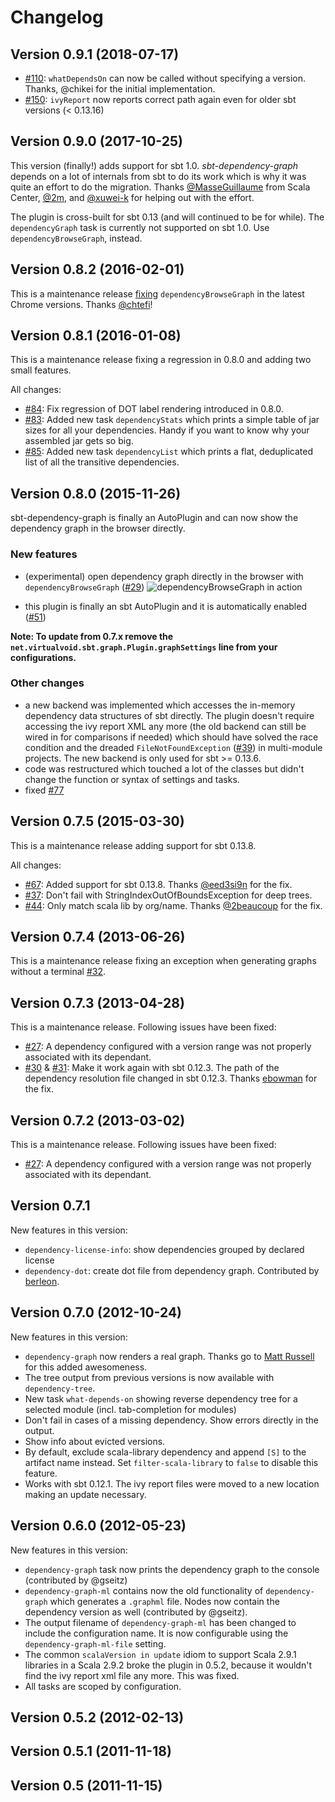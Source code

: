 # Changelog

## Version 0.9.1 (2018-07-17)

 * [#110](https://github.com/jrudolph/sbt-dependency-graph/issues/110): `whatDependsOn` can now be called without specifying a version. Thanks, @chikei for the initial implementation.
 * [#150](https://github.com/jrudolph/sbt-dependency-graph/issues/150): `ivyReport` now reports correct path again even for older sbt versions (< 0.13.16)

## Version 0.9.0 (2017-10-25)

This version (finally!) adds support for sbt 1.0. *sbt-dependency-graph* depends on a lot of internals from sbt to do its
work which is why it was quite an effort to do the migration. Thanks [@MasseGuillaume](https://github.com/MasseGuillaume) from Scala Center,
[@2m](https://github.com/2m), and [@xuwei-k](https://github.com/xuwei-k) for helping out with the effort.

The plugin is cross-built for sbt 0.13 (and will continued to be for while). The `dependencyGraph` task is currently not
supported on sbt 1.0. Use `dependencyBrowseGraph`, instead.

## Version 0.8.2 (2016-02-01)

This is a maintenance release [fixing](https://github.com/jrudolph/sbt-dependency-graph/issues/89) `dependencyBrowseGraph`
in the latest Chrome versions. Thanks [@chtefi](https://github.com/chtefi)!

## Version 0.8.1 (2016-01-08)

This is a maintenance release fixing a regression in 0.8.0 and adding two small features.

All changes:

 * [#84](https://github.com/jrudolph/sbt-dependency-graph/issues/84): Fix regression of DOT label rendering introduced in 0.8.0.
 * [#83](https://github.com/jrudolph/sbt-dependency-graph/issues/83): Added new task `dependencyStats` which prints a
   simple table of jar sizes for all your dependencies. Handy if you want to know why your assembled jar gets so big.
 * [#85](https://github.com/jrudolph/sbt-dependency-graph/issues/85): Added new task `dependencyList` which prints a
   flat, deduplicated list of all the transitive dependencies.

## Version 0.8.0 (2015-11-26)

sbt-dependency-graph is finally an AutoPlugin and can now show the dependency graph in the browser directly.

### New features

 - (experimental) open dependency graph directly in the browser with `dependencyBrowseGraph` ([#29](https://github.com/jrudolph/sbt-dependency-graph/issues/29))
   ![dependencyBrowseGraph in action](https://gist.githubusercontent.com/jrudolph/941754bcf67a0fafe495/raw/7d80d766feb7af6ba2a69494e1f3ceb1fd40d4da/Screenshot%2520from%25202015-11-26%252014:18:19.png)

 - this plugin is finally an sbt AutoPlugin and it is automatically enabled
   ([#51](https://github.com/jrudolph/sbt-dependency-graph/issues/51))

**Note: To update from 0.7.x remove the `net.virtualvoid.sbt.graph.Plugin.graphSettings` line from your configurations.**

### Other changes

 - a new backend was implemented which accesses the in-memory dependency data structures of sbt directly. The plugin doesn't
   require accessing the ivy report XML any more (the old backend can still be wired in for comparisons if needed) which
   should have solved the race condition and the dreaded `FileNotFoundException` ([#39](https://github.com/jrudolph/sbt-dependency-graph/issues/39))
   in multi-module projects. The new backend is only used for sbt >= 0.13.6.
 - code was restructured which touched a lot of the classes but didn't change the function or syntax of settings and tasks.
 - fixed [#77](https://github.com/jrudolph/sbt-dependency-graph/issues/77)


## Version 0.7.5 (2015-03-30)

This is a maintenance release adding support for sbt 0.13.8.

All changes:

 * [#67](https://github.com/jrudolph/sbt-dependency-graph/issues/67): Added support for sbt 0.13.8. Thanks
   [@eed3si9n](https://github.com/eed3si9n) for the fix.
 * [#37](https://github.com/jrudolph/sbt-dependency-graph/issues/37): Don't fail with StringIndexOutOfBoundsException
   for deep trees.
 * [#44](https://github.com/jrudolph/sbt-dependency-graph/issues/44): Only match scala lib by org/name.
   Thanks [@2beaucoup](https://github.com/2beaucoup) for the fix.

## Version 0.7.4 (2013-06-26)

This is a maintenance release fixing an exception when generating graphs without a terminal [#32](https://github.com/jrudolph/sbt-dependency-graph/issues/32).

## Version 0.7.3 (2013-04-28)

This is a maintenance release. Following issues have been fixed:

  * [#27](https://github.com/jrudolph/sbt-dependency-graph/issues/27): A dependency configured with
    a version range was not properly associated with its dependant.
  * [#30](https://github.com/jrudolph/sbt-dependency-graph/issues/30) & [#31](https://github.com/jrudolph/sbt-dependency-graph/issues/31):
    Make it work again with sbt 0.12.3. The path of the dependency resolution file changed in sbt 0.12.3.
    Thanks [ebowman](https://github.com/ebowman) for the fix.

## Version 0.7.2 (2013-03-02)

This is a maintenance release. Following issues have been fixed:

  * [#27](https://github.com/jrudolph/sbt-dependency-graph/issues/27): A dependency configured with
    a version range was not properly associated with its dependant.


## Version 0.7.1

New features in this version:

 * `dependency-license-info`: show dependencies grouped by declared license
 * `dependency-dot`: create dot file from dependency graph. Contributed by
    [berleon](https://github.com/berleon).

## Version 0.7.0 (2012-10-24)

New features in this version:

  * `dependency-graph` now renders a real graph. Thanks go to [Matt Russell](https://github.com/mdr/) for
    this added awesomeness.
  * The tree output from previous versions is now available with `dependency-tree`.
  * New task `what-depends-on` showing reverse dependency tree for a selected module (incl. tab-completion for modules)
  * Don't fail in cases of a missing dependency. Show errors directly in the output.
  * Show info about evicted versions.
  * By default, exclude scala-library dependency and append `[S]` to the artifact name instead. Set
    `filter-scala-library` to `false` to disable this feature.
  * Works with sbt 0.12.1. The ivy report files were moved to a new location making an update necessary.


## Version 0.6.0 (2012-05-23)

New features in this version:

  * `dependency-graph` task now prints the dependency graph to the console
    (contributed by @gseitz)
  * `dependency-graph-ml` contains now the old functionality of `dependency-graph`
    which generates a `.graphml` file. Nodes now contain the dependency version as well (contributed by @gseitz).
  * The output filename of `dependency-graph-ml` has been changed to include the configuration name. It is now
    configurable using the `dependency-graph-ml-file` setting.
  * The common `scalaVersion in update` idiom to support Scala 2.9.1 libraries in a
    Scala 2.9.2 broke the plugin in 0.5.2, because it wouldn't find the ivy report xml file
    any more. This was fixed.
  * All tasks are scoped by configuration.

## Version 0.5.2 (2012-02-13)

## Version 0.5.1 (2011-11-18)

## Version 0.5 (2011-11-15)